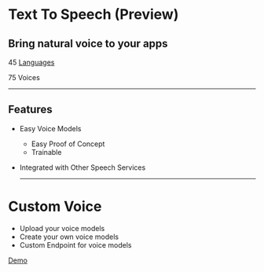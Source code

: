 # Text To Speech (Preview)

## Bring natural voice to your apps

45 [Languages](https://docs.microsoft.com/en-us/azure/cognitive-services/speech-service/supported-languages)

75 Voices

---

## Features

* Easy Voice Models

  * Easy Proof of Concept
  * Trainable

* Integrated with Other Speech Services

  ---

# Custom Voice 

 * Upload your voice models
 * Create your own voice models
 * Custom Endpoint for voice models

  [Demo](https://azure.microsoft.com/en-us/services/cognitive-services/text-to-speech/)
